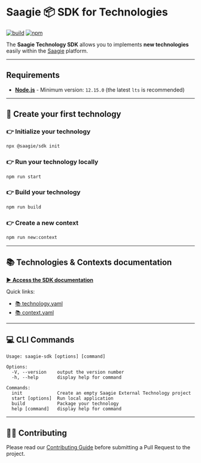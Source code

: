 # Saagie 📦 SDK for Technologies

[![build](https://img.shields.io/github/workflow/status/saagie/sdk/Master%20Build)][build]
[![npm](https://img.shields.io/npm/v/@saagie/sdk)][npm]

[build]: https://github.com/saagie/sdk/actions?query=workflow%3A%22Master+Build%22
[npm]: https://www.npmjs.com/package/@saagie/sdk

The **Saagie Technology SDK** allows you to implements **new technologies** easily within the [Saagie](https://www.saagie.com/) platform.

---

## Requirements

* **[Node.js](https://nodejs.org/)** - Minimum version: `12.15.0` (the latest `lts` is recommended)

---

## 🤩 Create your first technology

### 👉 Initialize your technology

```sh
npx @saagie/sdk init
```

### 👉 Run your technology locally

```sh
npm run start
```

### 👉 Build your technology

```sh
npm run build
```

### 👉 Create a new context

```sh
npm run new:context
```

---

## 📚 Technologies & Contexts documentation

**[▶️ Access the SDK documentation](https://saagie.zendesk.com/hc/en-us/articles/360013330039-Create-and-manage-technologies)**

Quick links:

* [📚 technology.yaml](https://saagie.zendesk.com/hc/en-us/articles/360013330039-Create-and-manage-technologies#_attributes)
* [📚 context.yaml](https://saagie.zendesk.com/hc/en-us/articles/360013330039-Create-and-manage-technologies#external-tech)

---

## 💻 CLI Commands

```
Usage: saagie-sdk [options] [command]

Options:
  -V, --version    output the version number
  -h, --help       display help for command

Commands:
  init             Create an empty Saagie External Technology project
  start [options]  Run local application
  build            Package your technology
  help [command]   display help for command
```

---

## 👩‍👨‍ Contributing
Please read our [Contributing Guide](./CONTRIBUTING.md) before submitting a Pull Request to the project.
